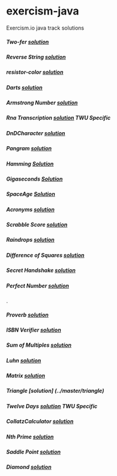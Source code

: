 # exercism-java
Exercism.io java track solutions

##### Two-fer [solution](../master/two-fer)                  
##### Reverse String [solution](../master/reverse-string)
##### resistor-color [solution](../master/resistor-color)     
##### Darts [solution](../master/darts)
##### Armstrong Number  [solution](../master/armstrong-numbers)
##### Rna Transcription [solution](../master/rna-transcription)       TWU Specific
##### DnDCharacter [solution](../master/dnd-character)
##### Pangram  [solution](../master/pangram)
##### Hamming [Solution](../master/hamming)
##### Gigaseconds [Solution](../master/gigasecond)
##### SpaceAge [Solution](../master/space-age)
##### Acronyms [solution](../master/acronym)
##### Scrabble Score [solution](../master/scrabble-score)
##### Raindrops  [solution](../master/raindrops)
##### Difference of Squares  [solution](../master/difference-of-squares)
##### Secret Handshake [solution](../master/secret-handshake)
##### Perfect Number  [solution](../master/perfect-numbers)
.
##### Proverb [solution](../master/proverb)
##### ISBN Verifier [solution](../master/isbn-verifier)
##### Sum of Multiples [solution](../master/sum-of-multiples)
##### Luhn [solution](../master/luhn)
##### Matrix [solution](../master/matrix)
##### Triangle [solution] (../master/triangle)
##### Twelve Days [solution](../master/twelve-days)         TWU Specific
##### CollatzCalculator [solution](../master/collatz-conjecture)
##### Nth Prime [solution](../master/nth-prime)
##### Saddle Point [solution](../master/saddle-points)
##### Diamond [solution](../master/diamond)

